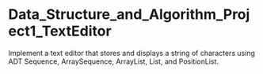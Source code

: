 # Data_Structure_and_Algorithm_Project1_TextEditor
Implement a text editor that stores and displays a string of characters using ADT Sequence, ArraySequence, ArrayList, List, and PositionList.
